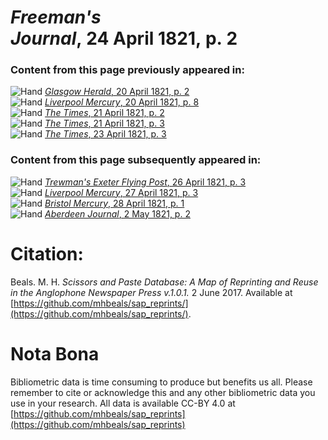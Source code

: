 # *Freeman's Journal*, 24 April 1821, p. 2  
  
### Content from this page previously appeared in:  
![Hand](http://scissorsandpaste.net/wp-content/uploads/2017/06/smallhandpointer.png) [*Glasgow Herald*, 20 April 1821, p. 2](https://mhbeals.github.io/sap_html/Glasgow-Herald/Glasgow-Herald-20-April-1821-p-2)  
![Hand](http://scissorsandpaste.net/wp-content/uploads/2017/06/smallhandpointer.png) [*Liverpool Mercury*, 20 April 1821, p. 8](https://mhbeals.github.io/sap_html/Liverpool-Mercury/Liverpool-Mercury-20-April-1821-p-8)  
![Hand](http://scissorsandpaste.net/wp-content/uploads/2017/06/smallhandpointer.png) [*The Times*, 21 April 1821, p. 2](https://mhbeals.github.io/sap_html/The-Times/The-Times-21-April-1821-p-2)  
![Hand](http://scissorsandpaste.net/wp-content/uploads/2017/06/smallhandpointer.png) [*The Times*, 21 April 1821, p. 3](https://mhbeals.github.io/sap_html/The-Times/The-Times-21-April-1821-p-3)  
![Hand](http://scissorsandpaste.net/wp-content/uploads/2017/06/smallhandpointer.png) [*The Times*, 23 April 1821, p. 3](https://mhbeals.github.io/sap_html/The-Times/The-Times-23-April-1821-p-3)  
  
### Content from this page subsequently appeared in:  
![Hand](http://scissorsandpaste.net/wp-content/uploads/2017/06/smallhandpointer.png) [*Trewman's Exeter Flying Post*, 26 April 1821, p. 3](https://mhbeals.github.io/sap_html/Trewman's-Exeter-Flying-Post/Trewman's-Exeter-Flying-Post-26-April-1821-p-3)  
![Hand](http://scissorsandpaste.net/wp-content/uploads/2017/06/smallhandpointer.png) [*Liverpool Mercury*, 27 April 1821, p. 3](https://mhbeals.github.io/sap_html/Liverpool-Mercury/Liverpool-Mercury-27-April-1821-p-3)  
![Hand](http://scissorsandpaste.net/wp-content/uploads/2017/06/smallhandpointer.png) [*Bristol Mercury*, 28 April 1821, p. 1](https://mhbeals.github.io/sap_html/Bristol-Mercury/Bristol-Mercury-28-April-1821-p-1)  
![Hand](http://scissorsandpaste.net/wp-content/uploads/2017/06/smallhandpointer.png) [*Aberdeen Journal*, 2 May 1821, p. 2](https://mhbeals.github.io/sap_html/Aberdeen-Journal/Aberdeen-Journal-2-May-1821-p-2)  


# Citation: 

Beals. M. H. *Scissors and Paste Database: A Map of Reprinting and Reuse in the Anglophone Newspaper Press v.1.0.1.* 2 June 2017. Available at [https://github.com/mhbeals/sap_reprints/](https://github.com/mhbeals/sap_reprints/). 

# Nota Bona

Bibliometric data is time consuming to produce but benefits us all. Please remember to cite or acknowledge this and any other bibliometric data you use in your research. All data is available CC-BY 4.0 at [https://github.com/mhbeals/sap_reprints](https://github.com/mhbeals/sap_reprints)